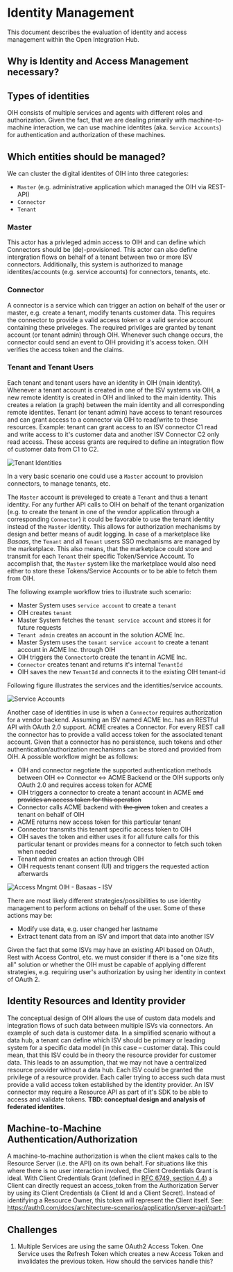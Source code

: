 # Identity Management

 This document describes the evaluation of identity and access management within the Open Integration Hub.

 ## Why is Identity and Access Management necessary?



 ## Types of identities
 OIH consists of multiple services and agents with different roles and authorization. Given the fact, that we are dealing primarily with machine-to-machine interaction, we can use machine identites (aka. `Service Accounts`) for authentication and authorization of these machines.


 ## Which entities should be managed?

 We can cluster the digital identites of OIH into three categories:
 * `Master` (e.g. administrative application which managed the OIH via REST-API)
 * `Connector`
 * `Tenant`


 ### Master
 This actor has a privleged admin access to OIH and can define which Connectors should be (de)-provisioned. This actor can also define intergration flows on behalf of a tenant between two or more ISV connectors.
 Additionally, this system is authorized to manage identites/accounts (e.g. service accounts) for connectors, tenants, etc.

 ### Connector
 A connector is a service which can trigger an action on behalf of the user or master, e.g. create a tenant, modify tenants customer data. This requires the connector to provide a valid access token or a valid service account containing these priveleges. The required privilges are granted by tenant account (or tenant admin) through OIH. Whenever such change occurs, the connector could send an event to OIH providing it's access token. OIH verifies the access token and the claims.

 ### Tenant and Tenant Users
 Each tenant and tenant users have an identity in OIH (main identity). Whenever a tenant account is created in one of the ISV systems via OIH, a new remote identity is created in OIH and linked to the main identity. This creates a relation (a graph) between the main identity and all corresponding remote identites.
 Tenant (or tenant admin) have access to tenant resources and can grant access to a connector via OIH to read/write to these resources.
 Example: tenant can grant access to an ISV connector C1 read and write access to it's customer data and another ISV Connector C2 only read access. These access grants are required to define an integration flow of customer data from C1 to C2.

 ![Tenant Identities](assets/identites-linked.png)




 In a very basic scenario one could use a `Master` account to provision connectors, to manage tenants, etc.

 The `Master` account is preveleged to create a `Tenant` and thus a tenant identity. For any further API calls to OIH on behalf of the tenant organization (e.g. to create the tenant in one of the vendor application through a corresponding `Connector`) it could be favorable to use the tenant identity instead of the `Master` identity. This allows for authorization mechanisms by design and better means of audit logging. In case of a marketplace like _Basaas_, the `Tenant` and all `Tenant` users   SSO mechanisms are managed by the marketplace. This also means, that the marketplace could store and transmit for each `Tenant` their specific Token/Service Account. To accomplish that, the `Master` system like the marketplace would also need either to store these Tokens/Service Accounts or to be able to fetch them from OIH.

 The following example workflow tries to illustrate such scenario:


 * Master System uses `service account` to create a `tenant`
  * OIH creates `tenant`
  * Master System fetches the `tenant service account` and stores it for future requests
 * `Tenant admin` creates an account in the solution ACME Inc.
  * Master System uses the `tenant service account` to create a tenant account in ACME Inc. through OIH
  * OIH triggers the `Connector`to create the tenant in ACME Inc.
  * `Connector` creates tenant and returns it's internal `TenantId`
  * OIH saves the new `TenantId` and connects it to the existing OIH tenant-id

 Following figure illustrates the services and the identities/service accounts.

 ![Service Accounts](assets/identites-oih.png)


 Another case of identities in use is when a `Connector` requires authorization for a vendor backend. Assuming an ISV named ACME Inc. has an RESTful API with OAuth 2.0 support. ACME creates a Connector. For every REST call the connector has to provide a valid access token for the associated tenant account. Given that a connector has no persistence, such tokens and other authentication/authorization mechanisms can be stored and provided from OIH. A possible workflow might be as follows:
 * OIH and connector negotiate the supported authentication methods between OIH ↔ Connector ↔ ACME Backend or the OIH supports only OAuth 2.0 and requires access token for ACME
 * OIH triggers a connector to create a tenant account in ACME ~~and provides an access token for this operation~~
 * Connector calls ACME backend with ~~the given~~ token and creates a tenant on behalf of OIH
 * ACME returns new access token for this particular tenant
 * Connector transmits this tenant specific access token to OIH
 * OIH saves the token and either uses it for all future calls for this particular tenant or provides means for a connector to fetch such token when needed
 * Tenant admin creates an action through OIH
 * OIH requests tenant consent (UI) and triggers the requested action afterwards

 ![Access Mngmt OIH - Basaas - ISV](access-mngmt-oih-basaas-isv.png)


 There are most likely different strategies/possibilities to use identity management to perform actions on behalf of the user. Some of these actions may be:
 * Modify use data, e.g. user changed her lastname
 * Extract tenant data from an ISV and import that data into another ISV

 Given the fact that some ISVs may have an existing API based on OAuth, Rest with Access Control, etc. we must consider if there is a "one size fits all" solution or whether the OIH must be capable of applying different strategies, e.g. requiring user's authorization by using her identity in context of OAuth 2.



 ## Identity Resources and Identity provider


 The conceptual design of OIH allows the use of custom data models and integration flows of such data between multiple ISVs via connectors. An example of such data is customer data. In a simplified scenario without a data hub, a tenant can define which ISV should be primary or leading system for a specific data model (in this case – customer data). This could mean, that this ISV could be in theory the resource provider for customer data. This leads to an assumption, that we may not have a centralized resource provider without a data hub. Each ISV could be granted the privilege of a resource provider. Each caller trying to access such data must provide a valid access token established by the identity provider. An ISV connector may require a Resource API as part of it's SDK to be able to access and validate tokens.
 **TBD: conceptual design and analysis of federated identites.**



 ## Machine-to-Machine Authentication/Authorization

 A machine-to-machine authorization is when the client makes calls to the Resource Server (i.e. the API) on its own behalf.
 For situations like this where there is no user interaction involved, the Client Credentials Grant is ideal. With Client Credentials Grant (defined in [RFC 6749, section 4.4](https://tools.ietf.org/html/rfc6749#section-4.4)) a Client can directly request an access_token from the Authorization Server by using its Client Credentials (a Client Id and a Client Secret). Instead of identifying a Resource Owner, this token will represent the Client itself.
 See: https://auth0.com/docs/architecture-scenarios/application/server-api/part-1


 ## Challenges

 1. Multiple Services are using the same OAuth2 Access Token. One Service uses the Refresh Token which creates a new Access Token and invalidates the previous token. How should the services handle this?
